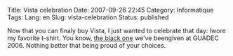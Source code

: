 Title: Vista celebration
Date: 2007-09-26 22:45
Category: Informatique
Tags:
Lang: en
Slug: vista-celebration
Status: published

Now that you can finaly buy Vista, I just wanted to celebrate that day: Iwore my favorite t-shirt. You know, [the black one](http://flickr.com/photos/menthos/179829949/) we've beengiven at GUADEC 2006. Nothing better that being proud of your choices.
